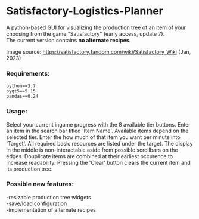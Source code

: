 # Satisfactory-Logistics-Planner
A python-based GUI for visualizing the production tree of an item of your choosing from the game "Satisfactory" (early access, update 7).  
The current version contains **no alternate recipes**.

Image source: https://satisfactory.fandom.com/wiki/Satisfactory_Wiki (Jan, 2023)
### Requirements:
```
python==3.7
pyqt5==5.15
pandas==0.24
```
### Usage:
Select your current ingame progress with the 8 available tier buttons. Enter an item in the search bar titled 'Item Name'. Available items depend on the selected tier. Enter the how much of that item you want per minute into 'Target'. All required basic resources are listed under the target. The display in the middle is non-interactable aside from possible scrollbars on the edges. Douplicate items are combined at their earliest occurence to increase readability. Pressing the 'Clear' button clears the current item and its production tree.
### Possible new features:
-resizable production tree widgets  
-save/load configuration  
-implementation of alternate recipes
